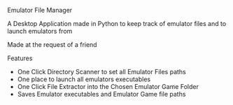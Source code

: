 Emulator File Manager

A Desktop Application made in Python to keep track of emulator files and to launch emulators from 

Made at the request of a friend

Features
- One Click Directory Scanner to set all Emulator Files paths
- One place to launch all emulators executables
- One Click File Extractor into the Chosen Emulator Game Folder
- Saves Emulator executables and Emulator Game file paths 
